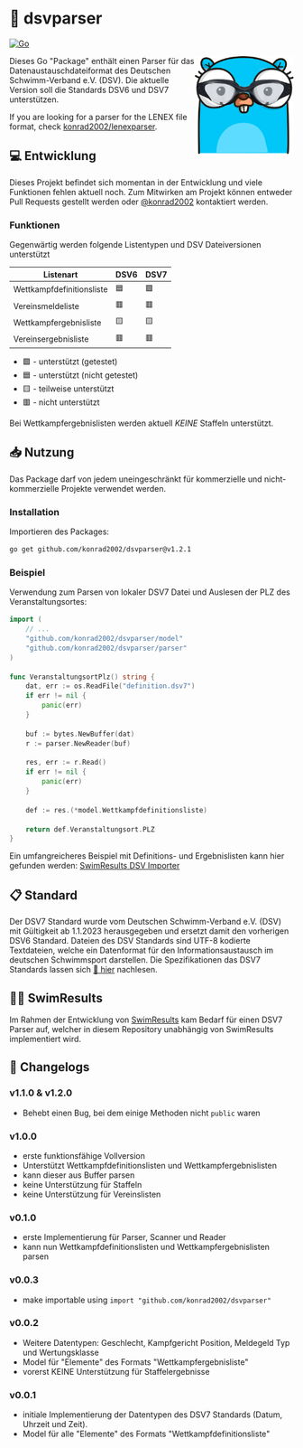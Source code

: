 # 📝 dsvparser

[![Go](https://github.com/konrad2002/dsvparser/actions/workflows/go.yml/badge.svg)](https://github.com/konrad2002/dsvparser/actions/workflows/go.yml)

<img src="dsvparser.png" align="right" alt="dsvparser logo" width="175">

Dieses Go "Package" enthält einen Parser für das Datenaustauschdateiformat des Deutschen Schwimm-Verband e.V. (DSV).
Die aktuelle Version soll die Standards DSV6 und DSV7 unterstützen.

If you are looking for a parser for the LENEX file format, check [konrad2002/lenexparser](https://github.com/konrad2002/lenexparser).

## 💻 Entwicklung

Dieses Projekt befindet sich momentan in der Entwicklung und viele Funktionen fehlen aktuell noch.
Zum Mitwirken am Projekt können entweder Pull Requests gestellt werden oder [@konrad2002](https://weiss-konrad.de) kontaktiert werden.

### Funktionen

Gegenwärtig werden folgende Listentypen und DSV Dateiversionen unterstützt

| **Listenart**             | **DSV6** | **DSV7** |
|---------------------------|----------|----------|
| Wettkampfdefinitionsliste | 🟦       | 🟩       |
| Vereinsmeldeliste         | 🟥       | 🟥       |
| Wettkampfergebnisliste    | 🟨       | 🟨       |
| Vereinsergebnisliste      | 🟥       | 🟥       |

- 🟩 - unterstützt (getestet)
- 🟦 - unterstützt (nicht getestet)
- 🟨 - teilweise unterstützt
- 🟥 - nicht unterstützt

Bei Wettkampfergebnislisten werden aktuell *KEINE* Staffeln unterstützt.

## 📥 Nutzung

Das Package darf von jedem uneingeschränkt für kommerzielle und nicht-kommerzielle Projekte verwendet werden.

### Installation

Importieren des Packages:

```sh
go get github.com/konrad2002/dsvparser@v1.2.1
```

### Beispiel

Verwendung zum Parsen von lokaler DSV7 Datei und Auslesen der PLZ des Veranstaltungsortes:

```go
import (
	// ...
	"github.com/konrad2002/dsvparser/model"
	"github.com/konrad2002/dsvparser/parser"
)

func VeranstaltungsortPlz() string {
	dat, err := os.ReadFile("definition.dsv7")
	if err != nil {
		panic(err)
	}
	
	buf := bytes.NewBuffer(dat)
	r := parser.NewReader(buf)
	
	res, err := r.Read()
	if err != nil {
		panic(err)
	}
	
	def := res.(*model.Wettkampfdefinitionsliste)
	
	return def.Veranstaltungsort.PLZ
}

```

Ein umfangreicheres Beispiel mit Definitions- und Ergebnislisten kann hier gefunden werden: [SwimResults DSV Importer](https://github.com/SwimResults/import-service/blob/master/importer/dsv_importer.go)

## 📋 Standard

Der DSV7 Standard wurde vom Deutschen Schwimm-Verband e.V. (DSV) mit Gültigkeit ab 1.1.2023 herausgegeben und ersetzt damit den vorherigen DSV6 Standard.
Dateien des DSV Standards sind UTF-8 kodierte Textdateien, welche ein Datenformat für den Informationsaustausch im deutschen Schwimmsport darstellen.
Die Spezifikationen das DSV7 Standards lassen sich [🔗 hier](https://www.dsv.de/fileadmin/dsv/documents/Amtliche_Mitteilungen/DSV_Standard07_rot_markiete_Aenderungen.pdf) nachlesen.

## 🏊‍♀️ SwimResults

Im Rahmen der Entwicklung von [SwimResults](https://swimresults.de) kam Bedarf für einen DSV7 Parser auf, welcher in diesem Repository unabhängig von SwimResults implementiert wird.

## 📄 Changelogs

### v1.1.0 & v1.2.0

- Behebt einen Bug, bei dem einige Methoden nicht `public` waren

### v1.0.0

- erste funktionsfähige Vollversion
- Unterstützt Wettkampfdefinitionslisten und Wettkampfergebnislisten
- kann dieser aus Buffer parsen
- keine Unterstützung für Staffeln
- keine Unterstützung für Vereinslisten

### v0.1.0

- erste Implementierung für Parser, Scanner und Reader
- kann nun Wettkampfdefinitionslisten und Wettkampfergebnislisten parsen

### v0.0.3

- make importable using `import "github.com/konrad2002/dsvparser"`

### v0.0.2

- Weitere Datentypen: Geschlecht, Kampfgericht Position, Meldegeld Typ und Wertungsklasse
- Model für "Elemente" des Formats "Wettkampfergebnisliste"
- vorerst KEINE Unterstützung für Staffelergebnisse

### v0.0.1

- initiale Implementierung der Datentypen des DSV7 Standards (Datum, Uhrzeit und Zeit).
- Model für alle "Elemente" des Formats "Wettkampfdefinitionsliste"
